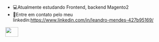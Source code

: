- 💻Atualmente estudando Frontend, backend Magento2
- 📩Entre em contato pelo meu linkedin:https://www.linkedin.com/in/leandro-mendes-427b95169/
<img height="30px" width="40px" src="https://cdn.jsdelivr.net/gh/devicons/devicon/icons/magento/magento-original.svg" />

